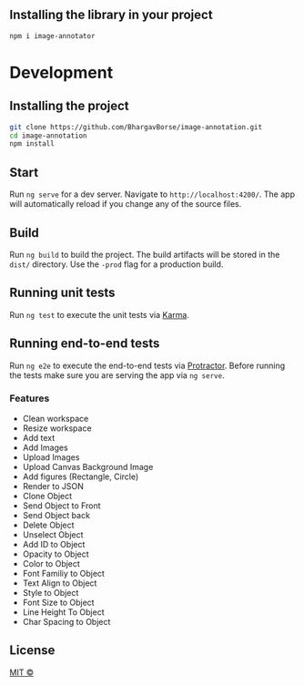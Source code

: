 ## Installing the library in your project

```bash
npm i image-annotator
```

# Development

## Installing the project

```bash
git clone https://github.com/BhargavBorse/image-annotation.git
cd image-annotation
npm install
```
## Start

Run `ng serve` for a dev server. Navigate to `http://localhost:4200/`. The app will automatically reload if you change any of the source files.

## Build

Run `ng build` to build the project. The build artifacts will be stored in the `dist/` directory. Use the `-prod` flag for a production build.

## Running unit tests

Run `ng test` to execute the unit tests via [Karma](https://karma-runner.github.io).

## Running end-to-end tests

Run `ng e2e` to execute the end-to-end tests via [Protractor](http://www.protractortest.org/).
Before running the tests make sure you are serving the app via `ng serve`.

### Features
* Clean workspace
* Resize workspace
* Add text
* Add Images
* Upload Images
* Upload Canvas Background Image
* Add figures (Rectangle, Circle)
* Render to JSON
* Clone Object
* Send Object to Front
* Send Object back
* Delete Object
* Unselect Object
* Add ID to Object
* Opacity to Object
* Color to Object
* Font Familiy to Object
* Text Align to Object
* Style to Object
* Font Size to Object
* Line Height To Object
* Char Spacing to Object

## License
[MIT ©](https://github.com/BhargavBorse/image-annotation/blob/main/LICENSE)
